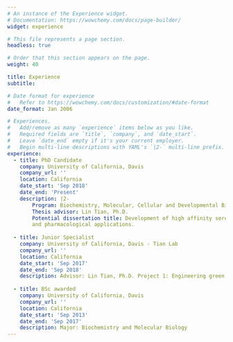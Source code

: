```yaml
---
# An instance of the Experience widget.
# Documentation: https://wowchemy.com/docs/page-builder/
widget: experience

# This file represents a page section.
headless: true

# Order that this section appears on the page.
weight: 40

title: Experience
subtitle:

# Date format for experience
#   Refer to https://wowchemy.com/docs/customization/#date-format
date_format: Jan 2006

# Experiences.
#   Add/remove as many `experience` items below as you like.
#   Required fields are `title`, `company`, and `date_start`.
#   Leave `date_end` empty if it's your current employer.
#   Begin multi-line descriptions with YAML's `|2-` multi-line prefix.
experience:
  - title: PhD Candidate
    company: University of California, Davis
    company_url: ''
    location: California
    date_start: 'Sep 2018'
    date_end: 'Present'
    description: |2-
        Program: Biochemistry, Molecular, Cellular and Developmental Biology.
        Thesis advisor: Lin Tian, Ph.D.
        Potential dissertation title: Development of high affinity serotonin sensor for in vivo imaging
        and pharmacological applications.
        
  - title: Junior Specialist
    company: University of California, Davis - Tian Lab
    company_url: ''
    location: California
    date_start: 'Sep 2017'
    date_end: 'Sep 2018'
    description: Advisor: Lin Tian, Ph.D. Project 1: Engineering green to red photo-convertible genetically encoded glutamate sensor. Project 2: Directed evolution of a selective and sensitive serotonin biosensor via machine learning
    
  - title: BSc awarded
    company: University of California, Davis
    company_url: ''
    location: California
    date_start: 'Sep 2013'
    date_end: 'Sep 2017'
    description: Major: Biochemistry and Molecular Biology
---
```

